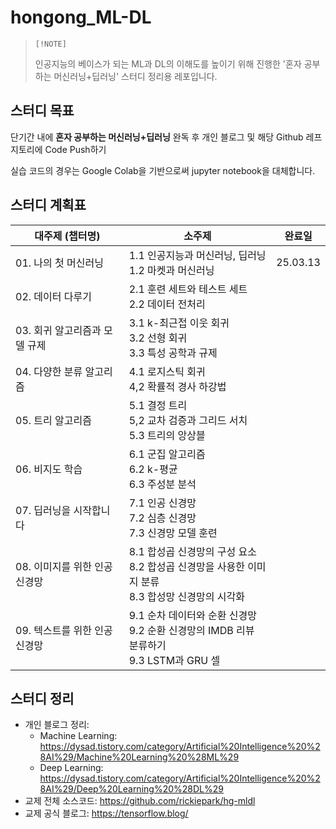# hongong_ML-DL

>     [!NOTE] 
>
>   인공지능의 베이스가 되는 ML과 DL의 이해도를 높이기 위해 진행한 '혼자 공부하는 머신러닝+딥러닝' 스터디 정리용 레포입니다.



## 스터디 목표

단기간 내에 **혼자 공부하는 머신러닝+딥러닝** 완독 후 개인 블로그 및 해당 Github 레프지토리에 Code Push하기

실습 코드의 경우는 Google Colab을 기반으로써 jupyter notebook을 대체합니다.



## 스터디 계획표

| 대주제 (챕터명)               | 소주제                                                       | 완료일   |
| ----------------------------- | ------------------------------------------------------------ | -------- |
| 01. 나의 첫 머신러닝          | 1.1 인공지능과 머신러닝, 딥러닝<br />1.2 마켓과 머신러닝     | 25.03.13 |
| 02. 데이터 다루기             | 2.1 훈련 세트와 테스트 세트<br />2.2 데이터 전처리           |          |
| 03. 회귀 알고리즘과 모델 규제 | 3.1 k-최근접 이웃 회귀<br />3.2 선형 회귀<br />3.3 특성 공학과 규제 |          |
| 04. 다양한 분류 알고리즘      | 4.1 로지스틱 회귀<br />4,2 확률적 경사 하강법                |          |
| 05. 트리 알고리즘             | 5.1 결정 트리<br />5,2 교차 검증과 그리드 서치<br />5.3 트리의 앙상블 |          |
| 06. 비지도 학습               | 6.1 군집 알고리즘<br />6.2 k-평균<br />6.3 주성분 분석       |          |
| 07. 딥러닝을 시작합니다       | 7.1 인공 신경망<br />7.2 심층 신경망<br />7.3 신경망 모델 훈련 |          |
| 08. 이미지를 위한 인공 신경망 | 8.1 합성곱 신경망의 구성 요소<br />8.2 합성곱 신경망을 사용한 이미지 분류<br />8.3 합성망 신경망의 시각화 |          |
| 09. 텍스트를 위한 인공 신경망 | 9.1 순차 데이터와 순환 신경망<br />9.2 순환 신경망의 IMDB 리뷰 분류하기<br />9.3 LSTM과 GRU 셀 |          |



## 스터디 정리

-   개인 블로그 정리:
    -   Machine Learning: https://dysad.tistory.com/category/Artificial%20Intelligence%20%28AI%29/Machine%20Learning%20%28ML%29
    -   Deep Learning: https://dysad.tistory.com/category/Artificial%20Intelligence%20%28AI%29/Deep%20Learning%20%28DL%29
-   교제 전체 소스코드: https://github.com/rickiepark/hg-mldl
-   교제 공식 블로그: https://tensorflow.blog/
